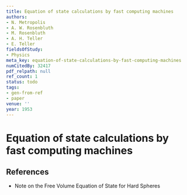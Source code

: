 ```yaml
---
title: Equation of state calculations by fast computing machines
authors:
- N. Metropolis
- A. W. Rosenbluth
- M. Rosenbluth
- A. H. Teller
- E. Teller
fieldsOfStudy:
- Physics
meta_key: equation-of-state-calculations-by-fast-computing-machines
numCitedBy: 32417
pdf_relpath: null
ref_count: 1
status: todo
tags:
- gen-from-ref
- paper
venue: ''
year: 1953
---
```


# Equation of state calculations by fast computing machines

## References

- Note on the Free Volume Equation of State for Hard Spheres
